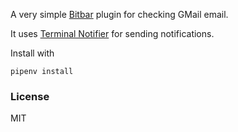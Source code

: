 A very simple [Bitbar](https://getbitbar.com/) plugin for checking GMail email.

It uses [Terminal Notifier](https://github.com/julienXX/terminal-notifier) for sending notifications.

Install with
```shell
pipenv install
```

### License

MIT
